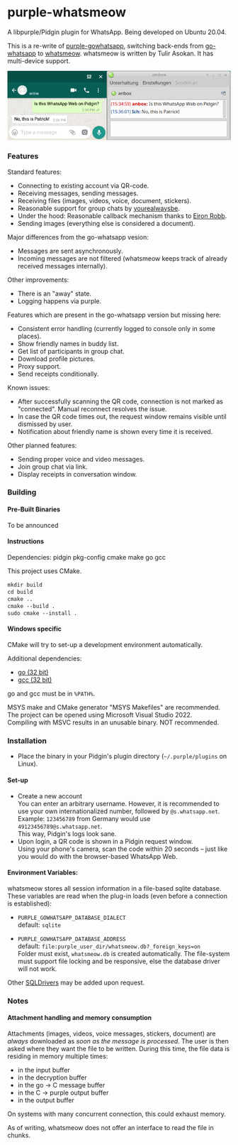 # purple-whatsmeow

A libpurple/Pidgin plugin for WhatsApp. Being developed on Ubuntu 20.04. 

This is a re-write of [purple-gowhatsapp](https://github.com/hoehermann/purple-gowhatsapp/tree/gowhatsapp), switching back-ends from [go-whatsapp](https://github.com/Rhymen/go-whatsapp) to [whatsmeow](https://github.com/tulir/whatsmeow). whatsmeow is written by Tulir Asokan. It has multi-device support.

![Instant Message](/instant_message.png?raw=true "Instant Message Screenshot")

### Features

Standard features:

* Connecting to existing account via QR-code.
* Receiving messages, sending messages.
* Receiving files (images, videos, voice, document, stickers).
* Reasonable support for group chats by [yourealwaysbe](https://github.com/yourealwaysbe).
* Under the hood: Reasonable callback mechanism thanks to [Eiron Robb](https://github.com/EionRobb).
* Sending images (everything else is considered a document).

Major differences from the go-whatsapp vesion:

* Messages are sent asynchronously.
* Incoming messages are not filtered (whatsmeow keeps track of already received messages internally).

Other improvements:

* There is an "away" state.
* Logging happens via purple.

Features which are present in the go-whatsapp version but missing here:

* Consistent error handling (currently logged to console only in some places).
* Show friendly names in buddy list.
* Get list of participants in group chat.
* Download profile pictures.
* Proxy support.
* Send receipts conditionally.

Known issues:

* After successfully scanning the QR code, connection is not marked as "connected". Manual reconnect resolves the issue.
* In case the QR code times out, the request window remains visible until dismissed by user.
* Notification about friendly name is shown every time it is received.

Other planned features:

* Sending proper voice and video messages.
* Join group chat via link.
* Display receipts in conversation window.

### Building

#### Pre-Built Binaries

To be announced

#### Instructions

Dependencies: pidgin pkg-config cmake make go gcc

This project uses CMake.

    mkdir build
    cd build
    cmake ..
    cmake --build .
    sudo cmake --install .

#### Windows specific

CMake will try to set-up a development environment automatically. 

Additional dependencies:

* [go (32 bit)](https://go.dev/dl/go1.17.5.windows-386.msi)
* [gcc (32 bit)](https://osdn.net/projects/mingw/)

go and gcc must be in `%PATH%`.

MSYS make and CMake generator "MSYS Makefiles" are recommended.  
The project can be opened using Microsoft Visual Studio 2022.  
Compiling with MSVC results in an unusable binary. NOT recommended.  

### Installation

* Place the binary in your Pidgin's plugin directory (`~/.purple/plugins` on Linux).

#### Set-up

* Create a new account  
  You can enter an arbitrary username. 
  However, it is recommended to use your own internationalized number, followed by `@s.whatsapp.net`.  
  Example: `123456789` from Germany would use `49123456789@s.whatsapp.net`.  
  This way, Pidgin's logs look sane.
* Upon login, a QR code is shown in a Pidgin request window.  
  Using your phone's camera, scan the code within 20 seconds – just like you would do with the browser-based WhatsApp Web.  

#### Environment Variables:

whatsmeow stores all session information in a file-based sqlite database. These variables are read when the plug-in loads (even before a connection is established):

* `PURPLE_GOWHATSAPP_DATABASE_DIALECT`  
  default: `sqlite`  

* `PURPLE_GOWHATSAPP_DATABASE_ADDRESS`  
  default: `file:purple_user_dir/whatsmeow.db?_foreign_keys=on`  
  Folder must exist, `whatsmeow.db` is created automatically.
  The file-system must support file locking and be responsive, else the database driver will not work.
  
Other [SQLDrivers](https://github.com/golang/go/wiki/SQLDrivers) may be added upon request.

### Notes

#### Attachment handling and memory consumption

Attachments (images, videos, voice messages, stickers, document) are *always* downloaded as *soon as the message is processed*. The user is then asked where they want the file to be written. During this time, the file data is residing in memory multiple times:

* in the input buffer
* in the decryption buffer
* in the go → C message buffer
* in the C → purple output buffer
* in the output buffer

On systems with many concurrent connection, this could exhaust memory.

As of writing, whatsmeow does not offer an interface to read the file in chunks.
